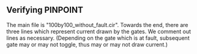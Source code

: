 Verifying PINPOINT
------------------

The main file is "100by100_without_fault.cir". Towards the end, there are three lines which represent current drawn by the gates. We comment out lines as necessary. (Depending on the gate which is at fault, subsequent gate may or may not toggle, thus may or may not draw current.)
